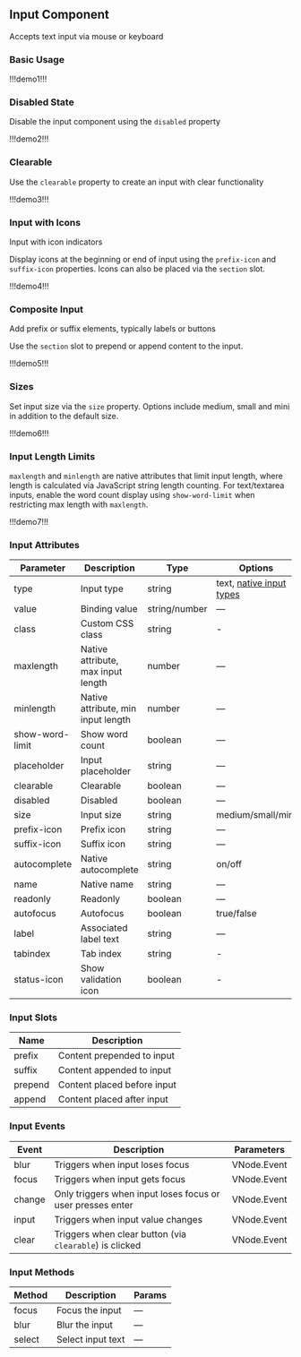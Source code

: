 ## Input Component

Accepts text input via mouse or keyboard

### Basic Usage

!!!demo1!!!

### Disabled State

Disable the input component using the `disabled` property

!!!demo2!!!

### Clearable 

Use the `clearable` property to create an input with clear functionality

!!!demo3!!!

### Input with Icons

Input with icon indicators  

Display icons at the beginning or end of input using the `prefix-icon` and `suffix-icon` properties. Icons can also be placed via the `section` slot.

!!!demo4!!!

### Composite Input  

Add prefix or suffix elements, typically labels or buttons  

Use the `section` slot to prepend or append content to the input.  

!!!demo5!!!

### Sizes

Set input size via the `size` property. Options include medium, small and mini in addition to the default size.

!!!demo6!!!

### Input Length Limits

`maxlength` and `minlength` are native attributes that limit input length, where length is calculated via JavaScript string length counting. For text/textarea inputs, enable the word count display using `show-word-limit` when restricting max length with `maxlength`.

!!!demo7!!!

### Input Attributes  

| Parameter | Description | Type | Options | Default |  
|-----------|-------------|------|---------|---------|
| type | Input type | string | text, [native input types](https://developer.mozilla.org/en-US/docs/Web/HTML/Element/input#Form_%3Cinput%3E_types) | text |
| value | Binding value | string/number | — | — |
| class | Custom CSS class | string | - | - |  
| maxlength | Native attribute, max input length | number | — | — |  
| minlength | Native attribute, min input length | number | — | — |  
| show-word-limit | Show word count | boolean | — | false |  
| placeholder | Input placeholder | string | — | — |  
| clearable | Clearable | boolean | — | false |  
| disabled | Disabled | boolean | — | false |  
| size | Input size | string | medium/small/mini | — |  
| prefix-icon | Prefix icon | string | — | — |  
| suffix-icon | Suffix icon | string | — | — |  
| autocomplete | Native autocomplete | string | on/off | off |  
| name | Native name | string | — | — |  
| readonly | Readonly | boolean | — | false |  
| autofocus | Autofocus | boolean | true/false | false |  
| label | Associated label text | string | — | — |  
| tabindex | Tab index | string | - | - |  
| status-icon | Show validation icon | boolean | - | - |  

### Input Slots  

| Name | Description |  
|-------|-------------|  
| prefix | Content prepended to input |  
| suffix | Content appended to input |  
| prepend | Content placed before input |  
| append | Content placed after input |  

### Input Events  

| Event | Description | Parameters |  
|-------|-------------|------------|  
| blur | Triggers when input loses focus | VNode.Event |  
| focus | Triggers when input gets focus | VNode.Event |  
| change | Only triggers when input loses focus or user presses enter | VNode.Event |  
| input | Triggers when input value changes | VNode.Event |  
| clear | Triggers when clear button (via `clearable`) is clicked | VNode.Event |  

### Input Methods  

| Method | Description | Params |  
|--------|-------------|--------|  
| focus | Focus the input | — |  
| blur | Blur the input | — |  
| select | Select input text | — |